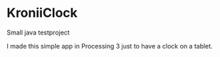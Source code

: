 # KroniiClock
Small java testproject

I made this simple app in Processing 3 just to have a clock on a tablet.
